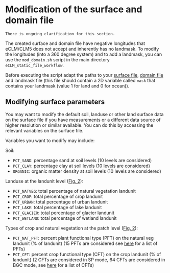 # Modification of the surface and domain file

```{warning}
There is ongoing clarification for this section.
```

The created surface and domain file have negative longitudes that eCLM/CLM5 does not accept and inherently has no landmask. To modify the longitudes (into a 360 degree system) and to add a landmask, you can use the `mod_domain.sh` script in the main directory `eCLM_static_file_workflow`.

Before executing the script adapt the paths to your [surface file](https://hpscterrsys.github.io/eCLM/users_guide/case_creation/4_create_surface_file.html#create-surface-file), [domain file](https://hpscterrsys.github.io/eCLM/users_guide/case_creation/3_create_domain_file.html#create-domain-file) and landmask file (this file should contain a 2D variable called `mask` that contains your landmask (value 1 for land and 0 for ocean)).

## Modifying surface parameters

You may want to modify the default soil, landuse or other land surface data on the surface file if you have measurements or a different data source of higher resolution or similar available. 
You can do this by accessing the relevant variables on the surface file. 

Variables you want to modify may include:

Soil:
- `PCT_SAND`: percentage sand at soil levels (10 levels are considered)
- `PCT_CLAY`: percentage clay at soil levels (10 levels are considered)
- `ORGANIC`: organic matter density at soil levels (10 levels are considered)

Landuse at the landunit level ([Fig. 2](https://hpscterrsys.github.io/eCLM/users_guide/introduction_to_eCLM/introduction.html#fig2)): 
- `PCT_NATVEG`: total percentage of natural vegetation landunit
- `PCT_CROP`: total percentage of crop landunit
- `PCT_URBAN`: total percentage of urban landunit
- `PCT_LAKE`: total percentage of lake landunit
- `PCT_GLACIER`: total percentage of glacier landunit
- `PCT_WETLAND`: total percentage of wetland landunit

Types of crop and natural vegetation at the patch level ([Fig. 2](https://hpscterrsys.github.io/eCLM/users_guide/introduction_to_eCLM/introduction.html#fig2)):

- `PCT_NAT_PFT`: percent plant functional type (PFT) on the natural veg landunit (% of landunit) (15 PFTs are considered see <a href="https://escomp.github.io/ctsm-docs/versions/release-clm5.0/html/tech_note/Ecosystem/CLM50_Tech_Note_Ecosystem.html#vegetation-composition" target="_blank">here</a> for a list of PFTs)
- `PCT_CFT`: percent crop functional type (CFT) on the crop landunit (% of landunit) (2 CFTs are considered in SP mode, 64 CFTs are considered in BGC mode, see <a href="https://escomp.github.io/ctsm-docs/versions/release-clm5.0/html/tech_note/Crop_Irrigation/CLM50_Tech_Note_Crop_Irrigation.html#crop-plant-functional-types" target="_blank">here</a> for a list of CFTs)